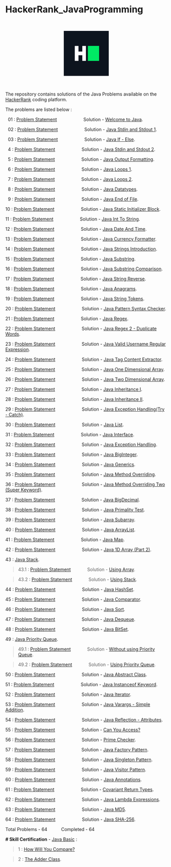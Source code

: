 # HackerRank_JavaProgramming

<p>&nbsp;</p>

<div align = "center">
<img src="hackerRankLogo.png" width="140" />
</div>

<p>&nbsp;</p>

The repository contains solutions of the Java Problems available on the [HackerRank](https://www.hackerrank.com/) coding platform.

The problems are listed below : 

&nbsp; 01 : [Problem Statement](https://www.hackerrank.com/challenges/welcome-to-java/problem) &nbsp; &nbsp; &nbsp; &nbsp; &nbsp; &nbsp; &nbsp; &nbsp; &nbsp; &nbsp; Solution - [Welcome to Java](welcomeToJava/Welcome.java).

&nbsp; 02 : [Problem Statement](https://www.hackerrank.com/challenges/java-stdin-and-stdout-1/problem) &nbsp; &nbsp; &nbsp; &nbsp; &nbsp; &nbsp; &nbsp; &nbsp; &nbsp; &nbsp; Solution - [Java Stdin and Stdout 1](javaStdinAndStdout1/Stdin1.java).

&nbsp; 03 : [Problem Statement](https://www.hackerrank.com/challenges/java-if-else/problem) &nbsp; &nbsp; &nbsp; &nbsp; &nbsp; &nbsp; &nbsp; &nbsp; &nbsp; &nbsp; Solution - [Java If - Else](javaIfElse/IfElse.java).

&nbsp; 4 : [Problem Statement](https://www.hackerrank.com/challenges/java-stdin-stdout/problem) &nbsp; &nbsp; &nbsp; &nbsp; &nbsp; &nbsp; &nbsp; &nbsp; &nbsp; &nbsp; Solution - [Java Stdin and Stdout 2](javaStdinAndStdout2/Stdin2.java).

&nbsp; 5 : [Problem Statement](https://www.hackerrank.com/challenges/java-output-formatting/problem) &nbsp; &nbsp; &nbsp; &nbsp; &nbsp; &nbsp; &nbsp; &nbsp; &nbsp; &nbsp; Solution - [Java Output Formatting](javaOutputFormatting/OutputFormat.java).

&nbsp; 6 : [Problem Statement](https://www.hackerrank.com/challenges/java-loops-i/problem) &nbsp; &nbsp; &nbsp; &nbsp; &nbsp; &nbsp; &nbsp; &nbsp; &nbsp; &nbsp; Solution - [Java Loops 1](javaLoops1/Loop1.java).

&nbsp; 7 : [Problem Statement](https://www.hackerrank.com/challenges/java-loops/problem) &nbsp; &nbsp; &nbsp; &nbsp; &nbsp; &nbsp; &nbsp; &nbsp; &nbsp; &nbsp; Solution - [Java Loops 2](javaLoops2/Loop2.java).

&nbsp; 8 : [Problem Statement](https://www.hackerrank.com/challenges/java-datatypes/problem) &nbsp; &nbsp; &nbsp; &nbsp; &nbsp; &nbsp; &nbsp; &nbsp; &nbsp; &nbsp; Solution - [Java Datatypes](javaDatatypes/Datatype.java).

&nbsp; 9 : [Problem Statement](https://www.hackerrank.com/challenges/java-end-of-file/problem) &nbsp; &nbsp; &nbsp; &nbsp; &nbsp; &nbsp; &nbsp; &nbsp; &nbsp; &nbsp; Solution - [Java End of File](javaEndOfFile/EOF.java).

10 : [Problem Statement](https://www.hackerrank.com/challenges/java-static-initializer-block/problem) &nbsp; &nbsp; &nbsp; &nbsp; &nbsp; &nbsp; &nbsp; &nbsp; &nbsp; &nbsp; Solution - [Java Static Initializer Block](javaStaticInitializerBlock/StaticBlock.java).

11 : [Problem Statement](https://www.hackerrank.com/challenges/java-int-to-string/problem) &nbsp; &nbsp; &nbsp; &nbsp; &nbsp; &nbsp; &nbsp; &nbsp; &nbsp; &nbsp; Solution - [Java Int To String](javaIntToString/IntToString.java).

12 : [Problem Statement](https://www.hackerrank.com/challenges/java-date-and-time/problem) &nbsp; &nbsp; &nbsp; &nbsp; &nbsp; &nbsp; &nbsp; &nbsp; &nbsp; &nbsp; Solution - [Java Date And Time](javaDateAndTime/DateAndTime.java).

13 : [Problem Statement](https://www.hackerrank.com/challenges/java-currency-formatter/problem) &nbsp; &nbsp; &nbsp; &nbsp; &nbsp; &nbsp; &nbsp; &nbsp; &nbsp; &nbsp; Solution - [Java Currency Formatter](javaCurrencyFormatter/CurrencyFormatter.java).

14 : [Problem Statement](https://www.hackerrank.com/challenges/java-strings-introduction/problem) &nbsp; &nbsp; &nbsp; &nbsp; &nbsp; &nbsp; &nbsp; &nbsp; &nbsp; &nbsp; Solution - [Java Strings Introduction](javaStringsIntroduction/StringIntro.java).

15 : [Problem Statement](https://www.hackerrank.com/challenges/java-substring/problem) &nbsp; &nbsp; &nbsp; &nbsp; &nbsp; &nbsp; &nbsp; &nbsp; &nbsp; &nbsp; Solution - [Java Substring](javaSubstring/SubString.java).

16 : [Problem Statement](https://www.hackerrank.com/challenges/java-string-compare/problem) &nbsp; &nbsp; &nbsp; &nbsp; &nbsp; &nbsp; &nbsp; &nbsp; &nbsp; &nbsp; Solution - [Java Substring Comparison](javaSubstringComparison/SubstringCompare.java).

17 : [Problem Statement](https://www.hackerrank.com/challenges/java-string-reverse/problem) &nbsp; &nbsp; &nbsp; &nbsp; &nbsp; &nbsp; &nbsp; &nbsp; &nbsp; &nbsp; Solution - [Java String Reverse](javaStringReverse/StringReverse.java).

18 : [Problem Statement](https://www.hackerrank.com/challenges/java-anagrams/problem) &nbsp; &nbsp; &nbsp; &nbsp; &nbsp; &nbsp; &nbsp; &nbsp; &nbsp; &nbsp; Solution - [Java Anagrams](javaAnagrams/Anagram.java).

19 : [Problem Statement](https://www.hackerrank.com/challenges/java-string-tokens/problem) &nbsp; &nbsp; &nbsp; &nbsp; &nbsp; &nbsp; &nbsp; &nbsp; &nbsp; &nbsp; Solution - [Java String Tokens](javaStringTokens/StringToken.java).

20 : [Problem Statement](https://www.hackerrank.com/challenges/pattern-syntax-checker/problem) &nbsp; &nbsp; &nbsp; &nbsp; &nbsp; &nbsp; &nbsp; &nbsp; &nbsp; &nbsp; Solution - [Java Pattern Syntax Checker](javaPatternSyntaxChecker/SyntaxChecker.java).

21 : [Problem Statement](https://www.hackerrank.com/challenges/java-regex/problem) &nbsp; &nbsp; &nbsp; &nbsp; &nbsp; &nbsp; &nbsp; &nbsp; &nbsp; &nbsp; Solution - [Java Regex](javaRegex/Regex.java).

22 : [Problem Statement](https://www.hackerrank.com/challenges/duplicate-word/problem) &nbsp; &nbsp; &nbsp; &nbsp; &nbsp; &nbsp; &nbsp; &nbsp; &nbsp; &nbsp; Solution - [Java Regex 2 - Duplicate Words](javaRegexTwo/DuplicateWords.java).

23 : [Problem Statement](https://www.hackerrank.com/challenges/valid-username-checker/problem) &nbsp; &nbsp; &nbsp; &nbsp; &nbsp; &nbsp; &nbsp; &nbsp; &nbsp; &nbsp; Solution - [Java Valid Username Regular Expression](javaValidUsername/UsernameRegex.java).

24 : [Problem Statement](https://www.hackerrank.com/challenges/tag-content-extractor/problem) &nbsp; &nbsp; &nbsp; &nbsp; &nbsp; &nbsp; &nbsp; &nbsp; &nbsp; &nbsp; Solution - [Java Tag Content Extractor](javaTagContentExtractor/ContentExtractor.java).

25 : [Problem Statement](https://www.hackerrank.com/challenges/java-1d-array-introduction/problem) &nbsp; &nbsp; &nbsp; &nbsp; &nbsp; &nbsp; &nbsp; &nbsp; &nbsp; &nbsp; Solution - [Java One Dimensional Array](javaOneDArray/OneDArray.java).

26 : [Problem Statement](https://www.hackerrank.com/challenges/java-2d-array/problem) &nbsp; &nbsp; &nbsp; &nbsp; &nbsp; &nbsp; &nbsp; &nbsp; &nbsp; &nbsp; Solution - [Java Two Dimensional Array](javaTwoDArray/TwoDArray.java).

27 : [Problem Statement](https://www.hackerrank.com/challenges/java-inheritance-1/problem) &nbsp; &nbsp; &nbsp; &nbsp; &nbsp; &nbsp; &nbsp; &nbsp; &nbsp; &nbsp; Solution - [Java Inheritance I](javaInheritance1/InheritanceOne.java).

28 : [Problem Statement](https://www.hackerrank.com/challenges/java-inheritance-2/problem) &nbsp; &nbsp; &nbsp; &nbsp; &nbsp; &nbsp; &nbsp; &nbsp; &nbsp; &nbsp; Solution - [Java Inheritance II](javaInheritance2/InheritanceTwo.java).

29 : [Problem Statement](https://www.hackerrank.com/challenges/java-exception-handling-try-catch/problem) &nbsp; &nbsp; &nbsp; &nbsp; &nbsp; &nbsp; &nbsp; &nbsp; &nbsp; &nbsp; Solution - [Java Exception Handling(Try - Catch)](javaExceptionHandlingTryCatch/TryCatch.java).

30 : [Problem Statement](https://www.hackerrank.com/challenges/java-list/problem) &nbsp; &nbsp; &nbsp; &nbsp; &nbsp; &nbsp; &nbsp; &nbsp; &nbsp; &nbsp; Solution - [Java List](javaList/ListExample.java).

31 : [Problem Statement](https://www.hackerrank.com/challenges/java-interface/problem) &nbsp; &nbsp; &nbsp; &nbsp; &nbsp; &nbsp; &nbsp; &nbsp; &nbsp; &nbsp; Solution - [Java Interface](javaInterface/InterfaceExample.java).

32 : [Problem Statement](https://www.hackerrank.com/challenges/java-exception-handling/problem) &nbsp; &nbsp; &nbsp; &nbsp; &nbsp; &nbsp; &nbsp; &nbsp; &nbsp; &nbsp; Solution - [Java Exception Handling](javaExceptionHandling/ExceptionHandling.java).

33 : [Problem Statement](https://www.hackerrank.com/challenges/java-biginteger/problem) &nbsp; &nbsp; &nbsp; &nbsp; &nbsp; &nbsp; &nbsp; &nbsp; &nbsp; &nbsp; Solution - [Java BigInteger](javaBigInteger/BigIntegerExample.java).

34 : [Problem Statement](https://www.hackerrank.com/challenges/java-generics/problem) &nbsp; &nbsp; &nbsp; &nbsp; &nbsp; &nbsp; &nbsp; &nbsp; &nbsp; &nbsp; Solution - [Java Generics](javaGenerics/GenericsExample.java).

35 : [Problem Statement](https://www.hackerrank.com/challenges/java-method-overriding/problem) &nbsp; &nbsp; &nbsp; &nbsp; &nbsp; &nbsp; &nbsp; &nbsp; &nbsp; &nbsp; Solution - [Java Method Overriding](javaMethodOverriding/MethodOverriding.java).

36 : [Problem Statement](https://www.hackerrank.com/challenges/java-method-overriding-2-super-keyword/problem) &nbsp; &nbsp; &nbsp; &nbsp; &nbsp; &nbsp; &nbsp; &nbsp; &nbsp; &nbsp; Solution - [Java Method Overriding Two (Super Keyword)](javaMethodOverridingTwo/MethodOverridingTwo.java).

37 : [Problem Statement](https://www.hackerrank.com/challenges/java-bigdecimal/problem) &nbsp; &nbsp; &nbsp; &nbsp; &nbsp; &nbsp; &nbsp; &nbsp; &nbsp; &nbsp; Solution - [Java BigDecimal](javaBigDecimal/BigDecimalExample.java).

38 : [Problem Statement](https://www.hackerrank.com/challenges/java-primality-test/problem) &nbsp; &nbsp; &nbsp; &nbsp; &nbsp; &nbsp; &nbsp; &nbsp; &nbsp; &nbsp; Solution - [Java Primality Test](javaPrimalityTest/Primality.java).

39 : [Problem Statement](https://www.hackerrank.com/challenges/java-negative-subarray/problem) &nbsp; &nbsp; &nbsp; &nbsp; &nbsp; &nbsp; &nbsp; &nbsp; &nbsp; &nbsp; Solution - [Java Subarray](javaSubArray/SubArray.java).

40 : [Problem Statement](https://www.hackerrank.com/challenges/java-arraylist/problem) &nbsp; &nbsp; &nbsp; &nbsp; &nbsp; &nbsp; &nbsp; &nbsp; &nbsp; &nbsp; Solution - [Java ArrayList](javaArrayList/ArrayListExample.java).

41 : [Problem Statement](https://www.hackerrank.com/challenges/phone-book/problem) &nbsp; &nbsp; &nbsp; &nbsp; &nbsp; &nbsp; &nbsp; &nbsp; &nbsp; &nbsp; Solution - [Java Map](javaMap/MapExample.java).

42 : [Problem Statement](https://www.hackerrank.com/challenges/java-1d-array/problem) &nbsp; &nbsp; &nbsp; &nbsp; &nbsp; &nbsp; &nbsp; &nbsp; &nbsp; &nbsp; Solution - [Java 1D Array (Part 2)](javaOneDArrayPart2/Array2.java).

43 : [Java Stack](javaStack).

> 43.1 : [Problem Statement](https://www.hackerrank.com/challenges/java-stack/problem) &nbsp; &nbsp; &nbsp; &nbsp; &nbsp; &nbsp; Solution - [Using Array](javaStack/UsingArray.java).

> 43.2 : [Problem Statement](https://www.hackerrank.com/challenges/java-stack/problem) &nbsp; &nbsp; &nbsp; &nbsp; &nbsp; &nbsp; Solution - [Using Stack](javaStack/UsingStack.java).

44 : [Problem Statement](https://www.hackerrank.com/challenges/java-hashset/problem) &nbsp; &nbsp; &nbsp; &nbsp; &nbsp; &nbsp; &nbsp; &nbsp; &nbsp; &nbsp; Solution - [Java HashSet](javaHashSet/HashSetExample.java).

45 : [Problem Statement](https://www.hackerrank.com/challenges/java-comparator/problem) &nbsp; &nbsp; &nbsp; &nbsp; &nbsp; &nbsp; &nbsp; &nbsp; &nbsp; &nbsp; Solution - [Java Comparator](javaComparator/ComparatorExample.java).

46 : [Problem Statement](https://www.hackerrank.com/challenges/java-sort/problem) &nbsp; &nbsp; &nbsp; &nbsp; &nbsp; &nbsp; &nbsp; &nbsp; &nbsp; &nbsp; Solution - [Java Sort](javaSort/SortExample.java).

47 : [Problem Statement](https://www.hackerrank.com/challenges/java-dequeue/problem) &nbsp; &nbsp; &nbsp; &nbsp; &nbsp; &nbsp; &nbsp; &nbsp; &nbsp; &nbsp; Solution - [Java Dequeue](javaDeque/DequeExample.java).

48 : [Problem Statement](https://www.hackerrank.com/challenges/java-bitset/problem) &nbsp; &nbsp; &nbsp; &nbsp; &nbsp; &nbsp; &nbsp; &nbsp; &nbsp; &nbsp; Solution - [Java BitSet](javaBitSet/BitSetExample.java).

49 : [Java Priority Queue](javaPriorityQueue).

> 49.1 : [Problem Statement](https://www.hackerrank.com/challenges/java-priority-queue/problem) &nbsp; &nbsp; &nbsp; &nbsp; &nbsp; &nbsp; Solution - [Without using Priority Queue](javaPriorityQueue/WithoutPriorityQueue.java).

> 49.2 : [Problem Statement](https://www.hackerrank.com/challenges/java-priority-queue/problem) &nbsp; &nbsp; &nbsp; &nbsp; &nbsp; &nbsp; Solution - [Using Priority Queue](javaPriorityQueue/WithPriorityQueue.java).

50 : [Problem Statement](https://www.hackerrank.com/challenges/java-abstract-class/problem) &nbsp; &nbsp; &nbsp; &nbsp; &nbsp; &nbsp; &nbsp; &nbsp; &nbsp; &nbsp; Solution - [Java Abstract Class](javaAbstractClass/AbstractClass.java).

51 : [Problem Statement](https://www.hackerrank.com/challenges/java-instanceof-keyword/problem) &nbsp; &nbsp; &nbsp; &nbsp; &nbsp; &nbsp; &nbsp; &nbsp; &nbsp; &nbsp; Solution - [Java Instanceof Keyword](javaInstanceOfKeyword/InstanceOfExample.java).

52 : [Problem Statement](https://www.hackerrank.com/challenges/java-iterator/problem) &nbsp; &nbsp; &nbsp; &nbsp; &nbsp; &nbsp; &nbsp; &nbsp; &nbsp; &nbsp; Solution - [Java Iterator](javaIterator/IteratorExample.java).

53 : [Problem Statement](https://www.hackerrank.com/challenges/simple-addition-varargs/problem) &nbsp; &nbsp; &nbsp; &nbsp; &nbsp; &nbsp; &nbsp; &nbsp; &nbsp; &nbsp; Solution - [Java Varargs - Simple Addition](javaVarargs/Varargs.java).

54 : [Problem Statement](https://www.hackerrank.com/challenges/java-reflection-attributes/problem) &nbsp; &nbsp; &nbsp; &nbsp; &nbsp; &nbsp; &nbsp; &nbsp; &nbsp; &nbsp; Solution - [Java Reflection - Attributes](javaReflectionAttributes/ReflectionAttributes.java).

55 : [Problem Statement](https://www.hackerrank.com/challenges/can-you-access/problem) &nbsp; &nbsp; &nbsp; &nbsp; &nbsp; &nbsp; &nbsp; &nbsp; &nbsp; &nbsp; Solution - [Can You Access?](javaCanYouAccess/Access.java)

56 : [Problem Statement](https://www.hackerrank.com/challenges/prime-checker/problem) &nbsp; &nbsp; &nbsp; &nbsp; &nbsp; &nbsp; &nbsp; &nbsp; &nbsp; &nbsp; Solution - [Prime Checker](javaPrimeChecker/PrimeChecker.java).

57 : [Problem Statement](https://www.hackerrank.com/challenges/java-factory/problem) &nbsp; &nbsp; &nbsp; &nbsp; &nbsp; &nbsp; &nbsp; &nbsp; &nbsp; &nbsp; Solution - [Java Factory Pattern](javaFactoryPattern/FactoryPattern.java).

58 : [Problem Statement](https://www.hackerrank.com/challenges/java-singleton/problem) &nbsp; &nbsp; &nbsp; &nbsp; &nbsp; &nbsp; &nbsp; &nbsp; &nbsp; &nbsp; Solution - [Java Singleton Pattern](javaSingletonPattern/SingletonPattern.java).

59 : [Problem Statement](https://www.hackerrank.com/challenges/java-vistor-pattern/problem) &nbsp; &nbsp; &nbsp; &nbsp; &nbsp; &nbsp; &nbsp; &nbsp; &nbsp; &nbsp; Solution - [Java Visitor Pattern](javaVisitorPattern/VisitorPattern.java).

60 : [Problem Statement](https://www.hackerrank.com/challenges/java-annotations/problem) &nbsp; &nbsp; &nbsp; &nbsp; &nbsp; &nbsp; &nbsp; &nbsp; &nbsp; &nbsp; Solution - [Java Annotations](javaAnnotations/Annotations.java).

61 : [Problem Statement](https://www.hackerrank.com/challenges/java-covariance/problem) &nbsp; &nbsp; &nbsp; &nbsp; &nbsp; &nbsp; &nbsp; &nbsp; &nbsp; &nbsp; Solution - [Covariant Return Types](javaCovariantReturnTypes/CovariantReturnType.java).

62 : [Problem Statement](https://www.hackerrank.com/challenges/java-lambda-expressions/problem) &nbsp; &nbsp; &nbsp; &nbsp; &nbsp; &nbsp; &nbsp; &nbsp; &nbsp; &nbsp; Solution - [Java Lambda Expressions](javaLambdaExpressions/Lambda.java).

63 : [Problem Statement](https://www.hackerrank.com/challenges/java-md5/problem) &nbsp; &nbsp; &nbsp; &nbsp; &nbsp; &nbsp; &nbsp; &nbsp; &nbsp; &nbsp; Solution - [Java MD5](javaMD5/MD5Example.java).

64 : [Problem Statement](https://www.hackerrank.com/challenges/sha-256/problem) &nbsp; &nbsp; &nbsp; &nbsp; &nbsp; &nbsp; &nbsp; &nbsp; &nbsp; &nbsp; Solution - [Java SHA-256](javaSHA256/SHA256Example.java).

Total Problems - 64 &nbsp; &nbsp; &nbsp; &nbsp; &nbsp; Completed - 64

<b># Skill Certification</b> - [Java Basic](javaBasicCertification) :

> 1 : [How Will You Compare?](javaBasicCertification/howWillYouCompare/Solution1.java)

> 2 : [The Adder Class](javaBasicCertification/theAdderClass/Solution2.java).
